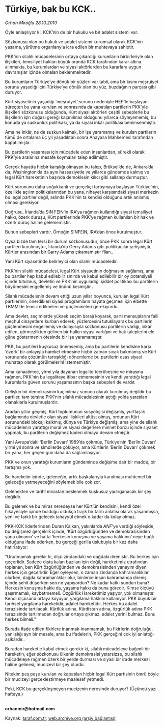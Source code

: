 # Türkiye, bak bu KCK..

*Orhan Miroğlu 28.10.2010*

<div class="yazi"><p>Öyle anlaşılıyor ki, KCK’nin de bir hukuku ve bir adalet sistemi var.</p>
<p>Sözkonusu olan bu hukuk ve adalet sistemi kurumsal olarak KCK’nin yasama, yürütme organlarıyla icra edilen bir muhtevaya sahiptir.</p>
<p>PKK’nin silahlı mücadelesinin ortaya çıkardığı kurumların birbirleriyle olan ilişkileri, temsiliyet hakları büyük oranda KCK tarafından karar altına alınmakta, bu kurumlardan ve siyasi aktörlerden bu kararlara uygun davranışlar içinde olmaları beklenmektedir.</p>
<p>Bu kurumların Türkiye’ye dönük bir yüzleri var tabii, ama bir kısmı meşruiyet sorunu yaşadığı için Türkiye’ye dönük olan bu yüz, buzdağının parçası gibi duruyor.</p>
<p>Kürt siyasetinin yaşadığı ‘meşruiyet’ sorunu nedeniyle HEP’le başlayan süreçten bu yana kurulan ve sonrasında da kapatılan partilerin PKK’yle ilişkileri sözkonusu olduğunda, Kürt siyasi aktörleri çeşitli sebeplerle bu ilişkilerin işin doğası gereği kaçınılmaz olduğunu yıllarca söyleyememiş, bu konuda ya suskunluk politikası, ya da siyasi inkâr politikası benimsenmiştir. </p>
<p>Ama ne inkâr, ne de suskun kalmak, bir işe yaramamış ve kurulan partilerin tümü de ortalama üç yıl yaşadıktan sonra Anayasa Mahkemesi tarafından kapatılmıştır.</p>
<p>Bu partilerin yaşaması için mücadele eden insanlardan, sürekli olarak PKK’yle aralarına mesafe koymaları talep edilmiştir. </p>
<p>Gerçek hayatta hiçbir karşılığı olmayan bu talep, Brüksel’de de, Ankara’da da, Washington’da da aynı hassasiyetle ve yıllarca gündemde kalmış ve legal Kürt hareketinin başında demoklesin kılıcı gibi sallanıp durmuştur.</p>
<p>Kürt sorununu daha soğukkanlı ve gerçekçi tartışmaya başlayan Türkiye’nin, özellikle açılım politikalarından bu yana, nihayet karşısındaki siyasi merkezin bu legal partiler değil, aslında PKK’nin ta kendisi olduğunu artık anlamış olması gerekiyor.</p>
<p>Doğrusu, İrlanda’da SIN FEIN’in IRA’ya rağmen kullandığı siyasi temsiliyet hakkı, özerk duruşu, Kürt partilerinde PKK’ye rağmen kullanılan bir hak ve özerk duruş haline gelememiştir.</p>
<p>Bunun sebepleri vardır. Örneğin SINFEIN, IRA’dan önce kurulmuştur. </p>
<p>Oysa bizde tam tersi bir durum sözkonusudur, önce PKK sonra legal Kürt partileri kurulmuştur, İrlanda’da Gerry Adams gibi politikacılar yetişmiştir, Kürtler arasından bir Garry Adams çıkamamıştır filan.. </p>
<p>Yani Kürt siyasetinde belirleyici olan silahlı mücadeledir.</p>
<p>PKK’nin silahlı mücadelesi, legal Kürt siyasetinin doğmasını sağlamış, ama bu partiler hep kabul edilebilir sınırda ve kabul edilebilir bir oy potansiyeli içinde tutulmuş, devletin ve PKK’nin uyguladığı şiddet politikası bu partilerin büyümesini engellemiş ve önünü kesmiştir.. </p>
<p>Silahlı mücadelenin devam ettiği uzun yıllar boyunca, kurulan legal Kürt partilerinin, önerdikleri siyasi programların hayata geçmesi için elbette TBMM’de temsil edilmeleri ve güçlenmeleri gerekiyordu. </p>
<p>Ama devlet, seçimlerde yüksek seçim barajı koyarak, parti mensuplarını faili meçhul cinayetlere kurban ederek, yüzlercesini tutuklayarak bu partilerin güçlenmesini engellemiş ve dolayısıyla sözkonusu partilerin varlığı, inkâr edilen, görmezlikten gelinen bir halkın siyasi varlığını ve hak taleplerini ele-güne göstermenin ötesinde bir işe yaramamıştır. </p>
<p>PKK, bu partileri kuşkusuz önemsemiş, ama bu partilerin kendisine karşı ‘özerk’ bir anlayışla hareket etmesine hiçbir zaman sıcak bakmamış ve Kürt sorununda çözümün tartışıldığı dönemlerde bu partilerin esas siyasi muhatap olarak görülmelerini istememiştir.</p>
<p>Ama kanaatimce, yirmi yıla dayanan legalite tecrübesine ve mirasına rağmen, PKK’nin bu legaliteye itibar etmemesinin ve kendi yarattığı legal kurumlarla güven sorunu yaşamasının başka sebepleri de vardır.</p>
<p>Gelişkin bir demokrasinin kaçınılmaz sonucu olarak kurulmuş değildir bu partiler, tam tersine PKK’nin silahlı mücadelesinin açtığı yolda yaratılan olanaklarla kurulmuşlardır. </p>
<p>Aradan yıllar geçmiş, Kürt toplumunun sosyolojisi değişmiş, yurttaşlık bağlamında devletle olan siyasi ilişkileri altüst olmuş, ordunun Kürt sorunundaki blokajı kalkmış, dünya ve Türkiye değişmiş, ama yine de silahlı mücadelenin yarattığı moral ve siyasi değerlere minnet borcu içinde siyaset yapmak, bu partilerin değişmez kaderi olmaya devam etmiştir.</p>
<p>Yani Avrupa’daki ‘Berlin Duvarı’ 1989’da çökmüş, Türkiye’nin ‘Berlin Duvarı’ yirmi yıl sonra ve şimdilerde çöküyor, ama Kürtlerin ‘Berlin Duvarı’ çökmek bir yana, her geçen gün daha da sağlamlaşıyor.</p>
<p>PKK ve onun yarattığı kurumların gündeminde değişime dair bir madde, bir tartışma yok.</p>
<p>Bu hareketin içinde, geleneğin, artık başkalarıyla kurulması muhtemel bir geleceğe yetmeyeceğini söylemek bile çok zor.</p>
<p>Gelenekten ve tarihî mirastan beslenmek kuşkusuz yadırganacak bir şey değildir.</p>
<p>Bu gelenek ve bu miras neredeyse her Kürt’ün kendisini, kendi özel hikâyesiyle içinde bulduğu oldukça trajik bir tarih anlatısı olarak yaşanmışsa, yeni ve farklı bir gelecek tahayyül etmek o kadar da kolay olmaz. </p>
<p>PKK-KCK liderlerinden Duran Kalkan, yakınlarda <i>ANF</i>’ye verdiği söyleşide, bu değişmez gerçeklik içinde, ‘Kürt özgürlüğünden ve demokrasisinden yana olmanın’ ve hatta ’herkesin konuşma ve yaşama hakkının’ neye bağlı olduğunu ifade ederken, bu gerçeği gerilla üslubuyla bir kez daha hatırlatıyor: </p>
<p>“Unutmamak gerekir ki, ölçü zindandaki ve dağdaki direniştir. Bu herkes için geçerlidir. Sadece dışta kalan bazıları için değil, hareketimiz etrafından toplanan, ben Kürt özgürlüğünden ve demokrasisinden yanayım diyen herkes için geçerlidir. Eğer öyleysen, o zaman zindanda kahramanlıklar olurken, dağda kahramanlıklar olur, binlerce insan kahramanca direniş içinde şehit düşerken sen ne yapıyordun? Ne kadar katkı sundun buna? Herkesin konuşma hakkı da, yaşama hakkı da buna göredir. Kimse ölçüyü şaşırmamalı, kaybetmemeli. Özgürlük Hareketimiz yaşıyor, yok olmamıştır. Kendi ölçüsünü ortaya koyuyor, yargılama hakkını kullanıyor. PKK büyük bir tarihsel yargılama hareketidir, adalet hareketidir. Herkes bu adalet terazisinde tartılacak. Kürtlük adına, Kürdistan adına, özgürlük adına PKK terazisinde tartılmadan doğrular ortaya çıkmaz, adalet yerini bulmaz. Bunu herkes bilmeli.”</p>
<p>Burada ifade edilen fikirlere inanmak-inanmamak, bu fikirlerin doğruluğu, yanlışlığı ayrı bir mesele, ama bu ifadelerin, PKK gerçeğini çok iyi anlattığı aşikârdır..</p>
<p>Buradan hareketle kabul etmek gerekir ki, silahlı mücadeleye bağımlı bir hareketin, eğer sözkonusu ülkenin demokrasisi yetersizse, bu silahlı mücadeleye rağmen özerk bir yerde durması ve siyasi bir irade merkezi haline gelmesi, mucizevî bir şey olurdu. </p>
<p>Nitekim peş peşe kurulan ve kapatılan hiçbir legal Kürt partisinin ömrü böyle bir mucizeyi gerçekleştirmeye maalesef yetmedi. </p>
<p>Peki, KCK bu gerçekleşmeyen mucizenin neresinde duruyor? (Üçüncü yazı haftaya.)</p>
<p><b><br/>orhanmir@hotmail.com</b></p></div>

Kaynak: [taraf.com.tr](http://www.taraf.com.tr:80/orhan-miroglu/makale-turkiye-bak-bu-kck.htm), [web.archive.org (arşiv bağlantısı)](http://web.archive.org/web/20101029172451/http://www.taraf.com.tr:80/orhan-miroglu/makale-turkiye-bak-bu-kck.htm)

